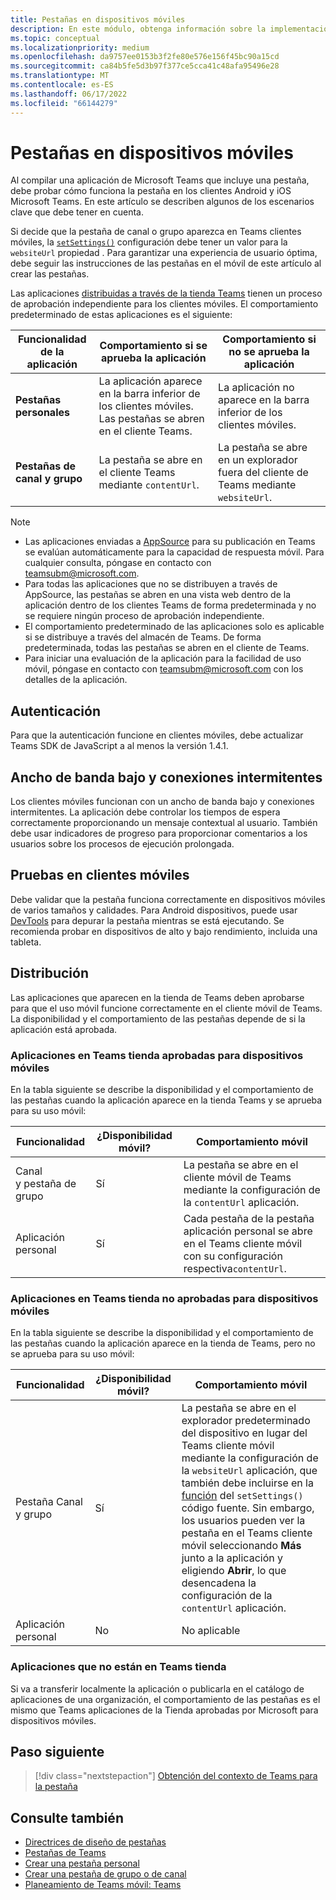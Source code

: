 ```yaml
---
title: Pestañas en dispositivos móviles
description: En este módulo, obtenga información sobre la implementación de pestañas en Microsoft Teams móvil, su autenticación, conexión de ancho de banda bajo, pruebas en clientes móviles, distribución y mucho más.
ms.topic: conceptual
ms.localizationpriority: medium
ms.openlocfilehash: da9757ee0153b3f2fe80e576e156f45bc90a15cd
ms.sourcegitcommit: ca84b5fe5d3b97f377ce5cca41c48afa95496e28
ms.translationtype: MT
ms.contentlocale: es-ES
ms.lasthandoff: 06/17/2022
ms.locfileid: "66144279"
---
```

# <a name="tabs-on-mobile"></a>Pestañas en dispositivos móviles

Al compilar una aplicación de Microsoft Teams que incluye una pestaña, debe probar cómo funciona la pestaña en los clientes Android y iOS Microsoft Teams. En este artículo se describen algunos de los escenarios clave que debe tener en cuenta.

Si decide que la pestaña de canal o grupo aparezca en Teams clientes móviles, la [`setSettings()`](/javascript/api/@microsoft/teams-js/microsoftteams.settings?view=msteams-client-js-latest#@microsoft-teams-js-microsoftteams-settings-setsettings&preserve-view=true) configuración debe tener un valor para la `websiteUrl` propiedad . Para garantizar una experiencia de usuario óptima, debe seguir las instrucciones de las pestañas en el móvil de este artículo al crear las pestañas.

Las aplicaciones [distribuidas a través de la tienda Teams](~/concepts/deploy-and-publish/appsource/publish.md) tienen un proceso de aprobación independiente para los clientes móviles. El comportamiento predeterminado de estas aplicaciones es el siguiente:

| **Funcionalidad de la aplicación** | **Comportamiento si se aprueba la aplicación** | **Comportamiento si no se aprueba la aplicación** |
| --- | --- | --- |
| **Pestañas personales** | La aplicación aparece en la barra inferior de los clientes móviles. Las pestañas se abren en el cliente Teams. | La aplicación no aparece en la barra inferior de los clientes móviles. |
| **Pestañas de canal y grupo** | La pestaña se abre en el cliente Teams mediante `contentUrl`. | La pestaña se abre en un explorador fuera del cliente de Teams mediante `websiteUrl`. |

> [!NOTE]
>
> * Las aplicaciones enviadas a [AppSource](https://appsource.microsoft.com) para su publicación en Teams se evalúan automáticamente para la capacidad de respuesta móvil. Para cualquier consulta, póngase en contacto con teamsubm@microsoft.com.
> * Para todas las aplicaciones que no se distribuyen a través de AppSource, las pestañas se abren en una vista web dentro de la aplicación dentro de los clientes Teams de forma predeterminada y no se requiere ningún proceso de aprobación independiente.
> * El comportamiento predeterminado de las aplicaciones solo es aplicable si se distribuye a través del almacén de Teams. De forma predeterminada, todas las pestañas se abren en el cliente de Teams.
> * Para iniciar una evaluación de la aplicación para la facilidad de uso móvil, póngase en contacto con teamsubm@microsoft.com con los detalles de la aplicación.

## <a name="authentication"></a>Autenticación

Para que la autenticación funcione en clientes móviles, debe actualizar Teams SDK de JavaScript a al menos la versión 1.4.1.

## <a name="low-bandwidth-and-intermittent-connections"></a>Ancho de banda bajo y conexiones intermitentes

Los clientes móviles funcionan con un ancho de banda bajo y conexiones intermitentes. La aplicación debe controlar los tiempos de espera correctamente proporcionando un mensaje contextual al usuario. También debe usar indicadores de progreso para proporcionar comentarios a los usuarios sobre los procesos de ejecución prolongada.

## <a name="testing-on-mobile-clients"></a>Pruebas en clientes móviles

Debe validar que la pestaña funciona correctamente en dispositivos móviles de varios tamaños y calidades. Para Android dispositivos, puede usar [DevTools](~/tabs/how-to/developer-tools.md) para depurar la pestaña mientras se está ejecutando. Se recomienda probar en dispositivos de alto y bajo rendimiento, incluida una tableta.

## <a name="distribution"></a>Distribución

Las aplicaciones que aparecen en la tienda de Teams deben aprobarse para que el uso móvil funcione correctamente en el cliente móvil de Teams. La disponibilidad y el comportamiento de las pestañas depende de si la aplicación está aprobada.

### <a name="apps-on-teams-store-approved-for-mobile"></a>Aplicaciones en Teams tienda aprobadas para dispositivos móviles

En la tabla siguiente se describe la disponibilidad y el comportamiento de las pestañas cuando la aplicación aparece en la tienda Teams y se aprueba para su uso móvil:

|Funcionalidad   |¿Disponibilidad móvil?   |Comportamiento móvil|
|----------|-----------|------------|
|Canal <br /> y pestaña de grupo|Sí|La pestaña se abre en el cliente móvil de Teams mediante la configuración de la `contentUrl` aplicación.|
|Aplicación personal|Sí|Cada pestaña de la pestaña aplicación personal se abre en el Teams cliente móvil con su configuración respectiva`contentUrl`.|

### <a name="apps-on-teams-store-not-approved-for-mobile"></a>Aplicaciones en Teams tienda no aprobadas para dispositivos móviles

En la tabla siguiente se describe la disponibilidad y el comportamiento de las pestañas cuando la aplicación aparece en la tienda de Teams, pero no se aprueba para su uso móvil:

| Funcionalidad | ¿Disponibilidad móvil? | Comportamiento móvil |
|----------|-----------|------------|
|Pestaña Canal y grupo|Sí|La pestaña se abre en el explorador predeterminado del dispositivo en lugar del Teams cliente móvil mediante la configuración de la `websiteUrl` aplicación, que también debe incluirse en la [función](/microsoftteams/platform/tabs/how-to/using-teams-client-sdk#settings-namespace) del `setSettings()` código fuente. Sin embargo, los usuarios pueden ver la pestaña en el Teams cliente móvil seleccionando **Más** junto a la aplicación y eligiendo **Abrir**, lo que desencadena la configuración de la `contentUrl` aplicación.|
|Aplicación personal|No|No aplicable|

### <a name="apps-not-on-teams-store"></a>Aplicaciones que no están en Teams tienda

Si va a transferir localmente la aplicación o publicarla en el catálogo de aplicaciones de una organización, el comportamiento de las pestañas es el mismo que Teams aplicaciones de la Tienda aprobadas por Microsoft para dispositivos móviles.

## <a name="next-step"></a>Paso siguiente

> [!div class="nextstepaction"]
> [Obtención del contexto de Teams para la pestaña](~/tabs/how-to/access-teams-context.md)

## <a name="see-also"></a>Consulte también

* [Directrices de diseño de pestañas](~/tabs/design/tabs.md)
* [Pestañas de Teams](~/tabs/what-are-tabs.md)
* [Crear una pestaña personal](~/tabs/how-to/create-personal-tab.md)
* [Crear una pestaña de grupo o de canal](~/tabs/how-to/create-channel-group-tab.md)
* [Planeamiento de Teams móvil: Teams](~/concepts/design/plan-responsive-tabs-for-teams-mobile.md)

